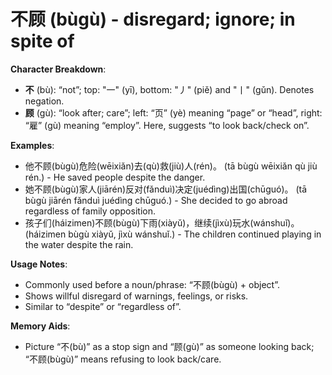 # **不顾 (bùgù) - disregard; ignore; in spite of**

**Character Breakdown**:  
- **不** (bù): “not”; top: "一" (yī), bottom: "丿" (piě) and "丨" (gǔn). Denotes negation.  
- **顾** (gù): “look after; care”; left: “页” (yè) meaning “page” or “head”, right: “雇” (gù) meaning “employ”. Here, suggests “to look back/check on”.

**Examples**:  
- 他不顾(bùgù)危险(wēixiǎn)去(qù)救(jiù)人(rén)。 (tā bùgù wēixiǎn qù jiù rén.) - He saved people despite the danger.  
- 她不顾(bùgù)家人(jiārén)反对(fǎnduì)决定(juédìng)出国(chūguó)。 (tā bùgù jiārén fǎnduì juédìng chūguó.) - She decided to go abroad regardless of family opposition.  
- 孩子们(háizimen)不顾(bùgù)下雨(xiàyǔ)，继续(jìxù)玩水(wánshuǐ)。 (háizimen bùgù xiàyǔ, jìxù wánshuǐ.) - The children continued playing in the water despite the rain.

**Usage Notes**:  
- Commonly used before a noun/phrase: “不顾(bùgù) + object”.  
- Shows willful disregard of warnings, feelings, or risks.  
- Similar to “despite” or “regardless of”.

**Memory Aids**:  
- Picture “不(bù)” as a stop sign and “顾(gù)” as someone looking back; “不顾(bùgù)” means refusing to look back/care.